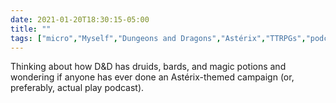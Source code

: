 ```yaml
---
date: 2021-01-20T18:30:15-05:00
title: ""
tags: ["micro","Myself","Dungeons and Dragons","Astérix","TTRPGs","podcasts"]
---
```

Thinking about how D&D has druids, bards, and magic potions and wondering if anyone has ever done an Astérix-themed campaign (or, preferably, actual play podcast).
